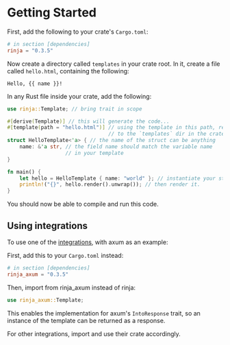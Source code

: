 # Getting Started

First, add the following to your crate's `Cargo.toml`:

```toml
# in section [dependencies]
rinja = "0.3.5"
```

Now create a directory called `templates` in your crate root.
In it, create a file called `hello.html`, containing the following:

```jinja
Hello, {{ name }}!
```

In any Rust file inside your crate, add the following:

```rust
use rinja::Template; // bring trait in scope

#[derive(Template)] // this will generate the code...
#[template(path = "hello.html")] // using the template in this path, relative
                                 // to the `templates` dir in the crate root
struct HelloTemplate<'a> { // the name of the struct can be anything
    name: &'a str, // the field name should match the variable name
                   // in your template
}

fn main() {
    let hello = HelloTemplate { name: "world" }; // instantiate your struct
    println!("{}", hello.render().unwrap()); // then render it.
}
```

You should now be able to compile and run this code.

## Using integrations

To use one of the [integrations](./integrations.md), with axum as an example:

First, add this to your `Cargo.toml` instead:

```toml
# in section [dependencies]
rinja_axum = "0.3.5"
```

Then, import from rinja_axum instead of rinja:

```rust
use rinja_axum::Template;
```

This enables the implementation for axum's `IntoResponse` trait,
so an instance of the template can be returned as a response.

For other integrations, import and use their crate accordingly.
